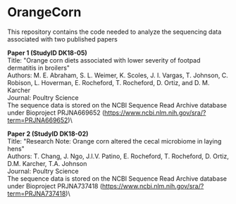 # OrangeCorn

This repository contains the code needed to analyze the sequencing data associated with two published papers 

**Paper 1 (StudyID DK18-05)**\
Title: "Orange corn diets associated with lower severity of footpad dermatitis in broilers"\
Authors: M. E. Abraham, S. L. Weimer, K. Scoles, J. I. Vargas, T. Johnson, C. Robison, L. Hoverman, E. Rocheford, T. Rocheford, D. Ortiz, and D. M. Karcher\
Journal: Poultry Science\
The sequence data is stored on the NCBI Sequence Read Archive database under Bioproject PRJNA669652 (https://www.ncbi.nlm.nih.gov/sra/?term=PRJNA669652)\

**Paper 2 (StudyID DK18-02)**\
Title: "Research Note: Orange corn altered the cecal microbiome in laying hens"\
Authors: T. Chang, J. Ngo, J.I.V. Patino, E. Rocheford, T. Rocheford, D. Ortiz, D.M. Karcher, T.A. Johnson\
Journal: Poultry Science\
The sequence data is stored on the NCBI Sequence Read Archive database under Bioproject PRJNA737418 (https://www.ncbi.nlm.nih.gov/sra/?term=PRJNA737418)\
